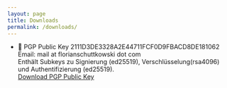```yaml
---
layout: page
title: Downloads
permalink: /downloads/
---
```


- 🔐 PGP Public Key 2111D3DE3328A2E44711FCF0D9FBACD8DE181062   
    Email: mail at florianschuttkowski dot com  
    Enthält Subkeys zu Signierung (ed25519), Verschlüsselung(rsa4096) und Authentifizierung (ed25519).  
    [Download PGP Public Key](/downloads/mail@florianschuttkowski.com.public.pgp)